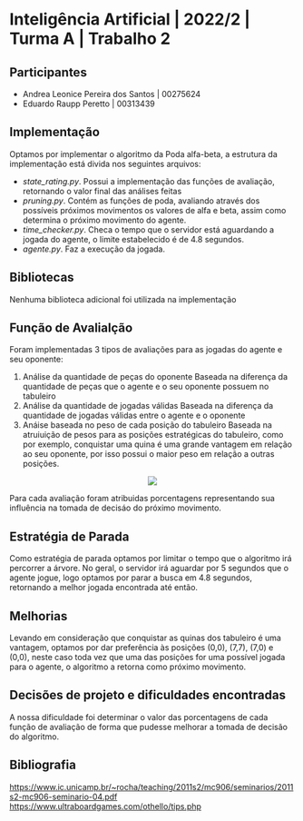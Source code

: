 # Inteligência Artificial | 2022/2 | Turma A | Trabalho 2

## Participantes
 - Andrea Leonice Pereira dos Santos | 00275624
 - Eduardo Raupp Peretto | 00313439

## Implementação 
 Optamos por implementar o algoritmo da Poda alfa-beta, a estrutura da implementação está divida nos seguintes arquivos:
 - _state_rating.py_. Possui a implementação das funções de avaliação, retornando o valor final das análises feitas
 - _pruning.py_. Contém as funções de poda, avaliando através dos possíveis próximos movimentos os valores de alfa e beta, assim como determina o próximo movimento do agente. 
 - _time_checker.py_. Checa o tempo que o servidor está aguardando a jogada do agente, o limite estabelecido é de 4.8 segundos.
 - _agente.py_. Faz a execução da jogada.
 
## Bibliotecas
  Nenhuma biblioteca adicional foi utilizada na implementação
 
## Função de Avalialção 
  Foram implementadas 3 tipos de avaliações para as jogadas do agente e seu oponente:
  1. Análise da quantidade de peças do oponente 
     Baseada na diferença da quantidade de peças que o agente e o seu oponente possuem no tabuleiro
  2. Análise da quantidade de jogadas válidas
     Baseada na diferença da quantidade de jogadas válidas entre o agente e o oponente
  3. Anáise baseada no peso de cada posição do tabuleiro
     Baseada na atruiuição de pesos para as posições estratégicas do tabuleiro, como por exemplo, conquistar uma quina é uma grande vantagem em relação ao seu oponente, por isso possui o maior peso em relação a outras posições.
   <p align="center">
  <img src="https://user-images.githubusercontent.com/44913456/217960638-65a89d99-d793-454f-9967-caa417c233ad.png" />
</p>
     
 Para cada avaliação foram atribuidas porcentagens representando sua influência na tomada de decisáo do próximo movimento.

## Estratégia de Parada 
 Como estratégia de parada optamos por limitar o tempo que o algoritmo irá percorrer a árvore. No geral, o servidor irá aguardar por 5 segundos que o agente jogue, logo optamos por parar a busca em 4.8 segundos, retornando a melhor jogada encontrada até então.

## Melhorias
 Levando em consideração que conquistar as quinas dos tabuleiro é uma vantagem, optamos por dar preferência às posições (0,0), (7,7), (7,0) e (0,0), neste caso toda vez que uma das posições for uma possível jogada para o agente, o algoritmo a retorna como próximo movimento.
 
## Decisões de projeto e dificuldades encontradas
 A nossa dificuldade foi determinar o valor das porcentagens de cada função de avaliação de forma que pudesse melhorar a tomada de decisão do algoritmo. 
 
## Bibliografia
  https://www.ic.unicamp.br/~rocha/teaching/2011s2/mc906/seminarios/2011s2-mc906-seminario-04.pdf
  https://www.ultraboardgames.com/othello/tips.php
 
